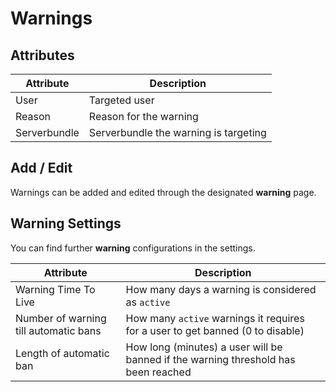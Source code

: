 # Warnings

## Attributes

| Attribute | Description |
| --- | --- |
| User | Targeted user |
| Reason | Reason for the warning |
| Serverbundle | Serverbundle the warning is targeting |

## Add / Edit

Warnings can be added and edited through the designated **warning** page.

## Warning Settings

You can find further **warning** configurations in the settings.

| Attribute | Description |
| --- | --- |
| Warning Time To Live | How many days a warning is considered as `active` |
| Number of warning till automatic bans | How many `active` warnings it requires for a user to get banned (0 to disable)
| Length of automatic ban | How long (minutes) a user will be banned if the warning threshold has been reached